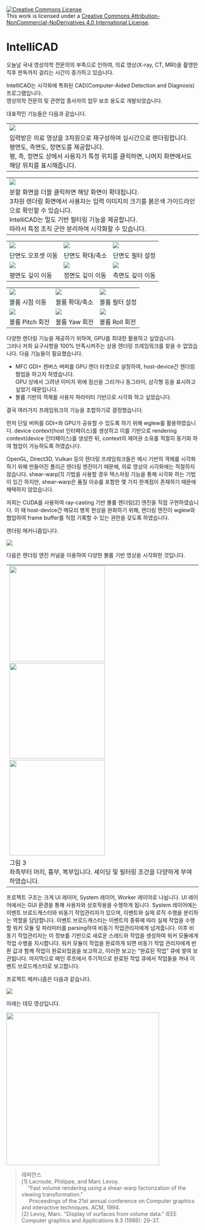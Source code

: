 <a rel="license" href="http://creativecommons.org/licenses/by-nc-nd/4.0/"><img alt="Creative Commons License" style="border-width:0" src="https://i.creativecommons.org/l/by-nc-nd/4.0/88x31.png" /></a><br />This work is licensed under a <a rel="license" href="http://creativecommons.org/licenses/by-nc-nd/4.0/">Creative Commons Attribution-NonCommercial-NoDerivatives 4.0 International License</a>.

# IntelliCAD

오늘날 국내 영상의학 전문의의 부족으로 인하여, 의료 영상(X-ray, CT, MRI)을 촬영한 직후 판독까지 걸리는 시간이 증가하고 있습니다.

IntelliCAD는 시각화에 특화된 CAD(Computer-Aided Detection and Diagnosis) 프로그램입니다.<br> 
영상의학 전문의 및 관련업 종사자의 업무 보조 용도로 개발되었습니다.

대표적인 기능들은 다음과 같습니다.

<table>
  <tr><td><img src="md/demo1.PNG"></td></tr>
  <tr><td>
    입력받은 의료 영상을 3차원으로 재구성하여 실시간으로 렌더링합니다.<br>
    평면도, 측면도, 정면도를 제공합니다.<br>
    평, 측, 정면도 상에서 사용자가 특정 위치를 클릭하면, 나머지 화면에서도 해당 위치를 표시해줍니다.
  </td></tr>
</table>

<table>
  <tr><td><img src="md/demo2.PNG"></td></tr>
  <tr><td>
    분할 화면을 더블 클릭하면 해당 화면이 확대됩니다.<br> 
    3차원 렌더링 화면에서 사용자는 입력 이미지의 크기를 붉은색 가이드라인으로 확인할 수 있습니다.<br>
    IntelliCAD는 밀도 기반 필터링 기능을 제공합니다.<br>
    따라서 특정 조직 군만 분리하여 시각화할 수 있습니다.
  </td></tr>
</table>

<table>
  <tr>
    <td><img src="md/demo9.gif"></td>
    <td><img src="md/demo10.gif"></td>
    <td><img src="md/demo11.gif"></td>
  </tr>
  <tr>
    <td>단면도 오프셋 이동</td>
    <td>단면도 확대/축소</td>
    <td>단면도 필터 설정</td>
  </tr>
  <tr>
    <td><img src="md/demo12.gif"></td>
    <td><img src="md/demo13.gif"></td>
    <td><img src="md/demo14.gif"></td>
  </tr>
  <tr>
    <td>평면도 깊이 이동</td>
    <td>정면도 깊이 이동</td>
    <td>측면도 깊이 이동</td>
  </tr>
</table>

<table>
  <tr>
    <td><img src="md/demo3.gif"></td>
    <td><img src="md/demo4.gif"></td>
    <td><img src="md/demo5.gif"></td>
  </tr>
  <tr>
    <td>볼륨 시점 이동</td>
    <td>볼륨 확대/축소</td>
    <td>볼륨 필터 설정</td>
  </tr>  
  <tr>
    <td><img src="md/demo6.gif"></td>
    <td><img src="md/demo7.gif"></td>
    <td><img src="md/demo8.gif"></td>
  </tr> 
  <tr>
    <td>볼륨 Pitch 회전</td>
    <td>볼륨 Yaw 회전</td>
    <td>볼륨 Roll 회전</td>
  </tr>  
</table>

다양한 렌더링 기능을 제공하기 위하여, GPU를 최대한 활용하고 싶었습니다.<br>
그러나 저희 요구사항을 100% 만족시켜주는 상용 렌더링 프레임워크를 찾을 수 없었습니다.
다음 기능들이 필요했습니다.

- MFC GDI+ 캔버스 버퍼를 GPU 렌더 타겟으로 설정하여, host-device간 렌더링 협업을 하고자 하였습니다.<br>
  GPU 상에서 그려낸 이미지 위에 점선을 그리거나 동그라미, 삼각형 등을 표시하고 싶었기 때문입니다.
- 볼륨 기반의 객체를 사용자 파라미터 기반으로 시각화 하고 싶었습니다.

결국 여러가지 프레임워크의 기능을 조합하기로 결정했습니다.

먼저 단일 버퍼를 GDI+와 GPU가 공유할 수 있도록 하기 위해 wglew를 활용하였습니다. 
device context(host 인터페이스)를 생성하고 이를 기반으로 rendering context(device 인터페이스)를 생성한 뒤, 
context의 제어권 소유를 적절히 동기화 하여 협업이 가능하도록 하였습니다.

OpenGL, Direct3D, Vulkan 등의 렌더링 프레임워크들은 메시 기반의 객체를 시각화하기 위해 만들어진 폴리곤 렌더링 엔진이기 때문에, 
의료 영상의 시각화에는 적절하지 않습니다. 
shear-warp[1] 기법을 사용할 경우 텍스처링 기능을 통해 시각화 하는 기법이 있긴 하지만, 
shear-warp은 품질 이슈를 포함한 몇 가지 한계점이 존재하기 때문에 채택하지 않았습니다.

저희는 CUDA를 사용하여 ray-casting 기반 볼륨 렌더링[2] 엔진을 직접 구현하였습니다. 
이 때 host-device간 메모리 병목 현상을 완화하기 위해, 
렌더링 엔진이 wglew와 협업하여 frame buffer를 직접 기록할 수 있는 권한을 갖도록 하였습니다. 

렌더링 메커니즘입니다.
<p><img src="md/demo15.png"><br></p>

다음은 렌더링 엔진 커널을 이용하여 다양한 볼륨 기반 영상을 시각화한 것입니다.
<table>
  <tr><td>
    <img src="md/demo16.png" width="250">&nbsp;<img src="md/demo17.png" width="250">&nbsp;<img src="md/demo18.png" width="250">
  </td></tr>
  <tr><td>
    그림 3<br>
    좌측부터 머리, 흉부, 복부입니다. 셰이딩 및 필터링 조건을 다양하게 부여하였습니다.
  </td></tr>
</table>

프로젝트 구조는 크게 UI 레이어, System 레이어, Worker 레이어로 나뉩니다. UI 레이어에서는 GUI 환경을 통해 사용자와 상호작용을 수행하게 됩니다. System 레이어에는 이벤트 브로드캐스터와 비동기 작업관리자가 있으며, 이벤트와 실제 로직 수행을 분리하는 역할을 담당합니다. 이벤트 브로드캐스터는 이벤트의 종류에 따라 실제 작업을 수행할 워커 모듈 및 파라미터를 parsing하여 비동기 작업관리자에게 넘겨줍니다. 이후 비동기 작업관리자는 이 정보를 기반으로 새로운 스레드와 작업을 생성하여 워커 모듈에게 작업 수행을 지시합니다. 워커 모듈이 작업을 완료하게 되면 비동기 작업 관리자에게 반환 값과 함께 작업이 완료되었음을 보고하고, 이러한 보고는 “완료된 작업” 큐에 쌓여 보관됩니다. 마지막으로 메인 루프에서 주기적으로 완료된 작업 큐에서 작업들을 꺼내 이벤트 브로드캐스터로 보고합니다.

프로젝트 메커니즘은 다음과 같습니다.
<p><kbd><img src="md/demo19.png"></kbd></p>

아래는 데모 영상입니다.
<p><a href="https://drive.google.com/open?id=1XzVM9GKDroPljC6qRziqWyzS9PnUJLMM"><img src="md/demo20.png" width="400"></a></p>

> 레퍼런스<br>
[1]	Lacroute, Philippe, and Marc Levoy.<br> 
&nbsp;&nbsp;&nbsp;&nbsp;"Fast volume rendering using a shear-warp factorization of the viewing transformation."<br>
&nbsp;&nbsp;&nbsp;&nbsp;&nbsp;Proceedings of the 21st annual conference on Computer graphics and interactive techniques. ACM, 1994.<br>
[2]	Levoy, Marc. "Display of surfaces from volume data." IEEE Computer graphics and Applications 8.3 (1988): 29-37.
